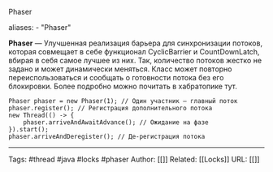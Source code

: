 Phaser

aliases: 
	- "Phaser"

**Phaser** — Улучшенная реализация барьера для синхронизации потоков, которая совмещает в себе функционал CyclicBarrier и CountDownLatch, вбирая в себя самое лучшее из них. Так, количество потоков жестко не задано и может динамически меняться. Класс может повторно переиспользоваться и сообщать о готовности потока без его блокировки. Более подробно можно почитать в хабратопике тут.

	Phaser phaser = new Phaser(1); // Один участник — главный поток
	phaser.register(); // Регистрация дополнительного потока
	new Thread(() -> {
	    phaser.arriveAndAwaitAdvance(); // Ожидание на фазе
	}).start();
	phaser.arriveAndDeregister(); // Де-регистрация потока


---
Tags: #thread #java #locks #phaser
Author: [[]]
Related: [[Locks]]
URL: [[]]